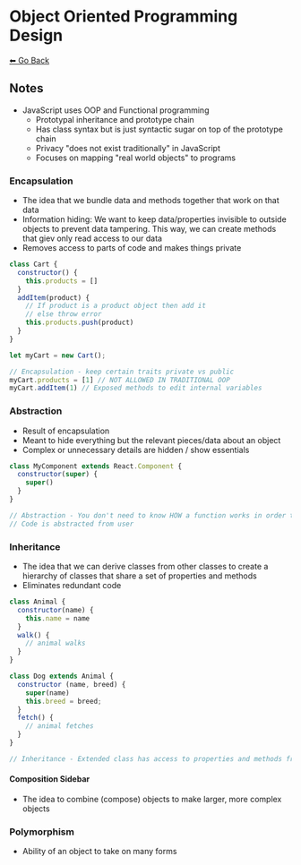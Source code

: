# Object Oriented Programming Design
[⬅ Go Back](/README.md)

## Notes
- JavaScript uses OOP and Functional programming
  - Prototypal inheritance and prototype chain
  - Has class syntax but is just syntactic sugar on top of the prototype chain
  - Privacy "does not exist traditionally" in JavaScript
  - Focuses on mapping "real world objects" to programs

### Encapsulation
- The idea that we bundle data and methods together that work on that data
- Information hiding: We want to keep data/properties invisible to outside objects to prevent data tampering. This way, we can create methods that giev only read access to our data
- Removes access to parts of code and makes things private
```js
class Cart {
  constructor() {
    this.products = []
  }
  addItem(product) {
    // If product is a product object then add it
    // else throw error
    this.products.push(product)
  }
}

let myCart = new Cart();

// Encapsulation - keep certain traits private vs public
myCart.products = [1] // NOT ALLOWED IN TRADITIONAL OOP
myCart.addItem(1) // Exposed methods to edit internal variables
```

### Abstraction
- Result of encapsulation
- Meant to hide everything but the relevant pieces/data about an object
- Complex or unnecessary details are hidden / show essentials
```js
class MyComponent extends React.Component {
  constructor(super) {
    super()
  }
}

// Abstraction - You don't need to know HOW a function works in order to use it
// Code is abstracted from user
```

### Inheritance
- The idea that we can derive classes from other classes to create a hierarchy of classes that share a set of properties and methods
- Eliminates redundant code
```js
class Animal {
  constructor(name) {
    this.name = name
  }
  walk() {
    // animal walks
  }
}

class Dog extends Animal {
  constructor (name, breed) {
    super(name)
    this.breed = breed;
  }
  fetch() {
    // animal fetches
  }
}

// Inheritance - Extended class has access to properties and methods from parent class
```

#### Composition Sidebar
- The idea to combine (compose) objects to make larger, more complex objects

### Polymorphism
- Ability of an object to take on many forms